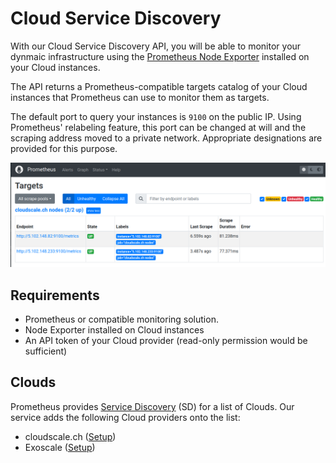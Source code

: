 # Cloud Service Discovery

With our Cloud Service Discovery API, you will be able to monitor your dynmaic infrastructure using the [Prometheus Node Exporter](https://github.com/prometheus/node_exporter) installed on your Cloud instances.

The API returns a Prometheus-compatible targets catalog of your Cloud instances that Prometheus can use to monitor them as targets.

The default port to query your instances is `9100` on the public IP. Using Prometheus' relabeling feature, this port can be changed at will and the scraping address moved to a private network. Appropriate designations are provided for this purpose.

![](../images/sd/prom1.png)

## Requirements

- Prometheus or compatible monitoring solution.
- Node Exporter installed on Cloud instances
- An API token of your Cloud provider (read-only permission would be sufficient)

## Clouds

Prometheus provides [Service Discovery](https://prometheus.io/docs/prometheus/latest/configuration/configuration/#configuration) (SD) for a list of Clouds. Our service adds the following Cloud providers onto the list:

- cloudscale.ch ([Setup](cloudscale_ch.md))
- Exoscale ([Setup](exoscale.md))

